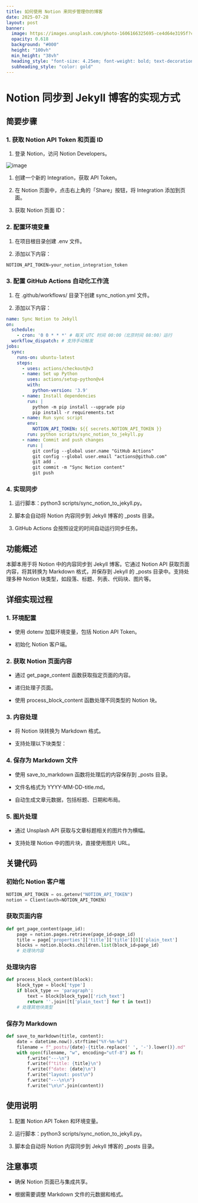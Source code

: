 ```yaml
---
title: 如何使用 Notion 来同步管理你的博客
date: 2025-07-28
layout: post
banner:
  image: https://images.unsplash.com/photo-1606166325695-ce4d64e3195f?crop=entropy&cs=tinysrgb&fit=max&fm=jpg&ixid=M3w2OTIwMzJ8MHwxfHJhbmRvbXx8fHx8fHx8fDE3NTM2OTE2NTd8&ixlib=rb-4.1.0&q=80&w=1080
  opacity: 0.618
  background: "#000"
  height: "100vh"
  min_height: "38vh"
  heading_style: "font-size: 4.25em; font-weight: bold; text-decoration: underline"
  subheading_style: "color: gold"
---
```


# Notion 同步到 Jekyll 博客的实现方式

## 简要步骤

### 1. 获取 Notion API Token 和页面 ID

1. 登录 Notion，访问 Notion Developers。

![image](https://prod-files-secure.s3.us-west-2.amazonaws.com/a7a0cc5a-89b9-4cda-8686-1fba0ca52f40/d19c1afe-dea5-4312-9333-786b0ba83054/image.png?X-Amz-Algorithm=AWS4-HMAC-SHA256&X-Amz-Content-Sha256=UNSIGNED-PAYLOAD&X-Amz-Credential=ASIAZI2LB4667AEGZAD2%2F20250728%2Fus-west-2%2Fs3%2Faws4_request&X-Amz-Date=20250728T083417Z&X-Amz-Expires=3600&X-Amz-Security-Token=IQoJb3JpZ2luX2VjEF8aCXVzLXdlc3QtMiJGMEQCIFX%2BywdkdKBTEQy334mACSNfwaOydGnHR93e1ROybGQwAiB5FCRNtAZqXFMVUu2Q89I4eJWF9jSgh0foZIvhzU1ydCqIBAiI%2F%2F%2F%2F%2F%2F%2F%2F%2F%2F8BEAAaDDYzNzQyMzE4MzgwNSIMnNSCVrJN5e1RipEeKtwD9a6n1YOj5xDakNY%2B7SvLY13BtxCwvPXWQF9KDzGF0Zvd17GwtKe9Fsg%2F9QSAmtPLfEeHKHyGrqv1kWPsGqT12vVPyRYnPaq0Y2%2Bgn4Scz2ziL0iIGfQ2bG5NjxpNswiCiV5B2csNM6ovF3CYErCTxvBw0iaFxy9GR5MNYqy7bhHGzbuXQnafZVDWeZ%2BScw%2B4zvF8hjukQtjARTyDswAG5oFN7Qdy%2BDDyep%2BZ0lIBBDHD5FpoVUyhhsWRfbYawAdUAPxajYZImrZ2kHCvf8tJAUmb2wE9myUV5FEz2nY6G84nPMEtY%2BfRw7OPCR5C1rcGkKvjYJ4AKso3dzjZbanuz7BfDAspN%2Bvu12DL%2BsRPPwp3%2FoBJyUxGAJCXaZUr%2FmWW3xmV1c8vceCcQCEAlAv6hSiTqz4PR2pC4LlKwNSWCaeRJRP%2BApJPl9v7xoT%2FmVolTu51H%2F9exFSFRwr79bldp1y8jBjq4I45OzOMVzs%2BuEc%2BksXctaS3RwnlkzOx32MjPO2Wubl3qi6Dvta6Ds3bK89vfbtkWmwSVnYDGEQ2exsjq%2B%2BEz0uJO6tmqUHZhgdF%2F2NQSuy63bf9HsawtBoH9X9zTjbDPHJuHays5a5o2ZUm5MLh%2B2jcKQmKn3Yw%2FsacxAY6pgE8XGBVvXcDZzJvZPaIuKIzPnPYvoWa2HzbW%2B7opsrXrRP0Z7z%2FRv7A8MaKC%2B%2B7RF5w4pThK2i1GH6A3ZdF9O15UsaKPVnVwP8LQV5a2AnKooilc2V9YUDpBaNIgejHGs8ByUPb%2Fs1fLTa2glbm15gQEi%2FI2N7qahG4VGZwT6NuxYSZ1wjQbR3VimbCS3MB4TwSwGqVkC%2FQe%2FklxDsWhBmLmrI%2F37tb&X-Amz-Signature=748e12eece2008afaa009c787f7db27d29c4f0a9e98a737a591745b1607f6cb0&X-Amz-SignedHeaders=host&x-amz-checksum-mode=ENABLED&x-id=GetObject)

1. 创建一个新的 Integration，获取 API Token。

1. 在 Notion 页面中，点击右上角的「Share」按钮，将 Integration 添加到页面。

1. 获取 Notion 页面 ID：


### 2. 配置环境变量

1. 在项目根目录创建 .env 文件。

1. 添加以下内容：

```javascript
NOTION_API_TOKEN=your_notion_integration_token
```

### 3. 配置 GitHub Actions 自动化工作流

1. 在 .github/workflows/ 目录下创建 sync_notion.yml 文件。

1. 添加以下内容：

```yaml
name: Sync Notion to Jekyll
on:
  schedule:
    - cron: '0 0 * * *' # 每天 UTC 时间 00:00（北京时间 08:00）运行
  workflow_dispatch: # 支持手动触发
jobs:
  sync:
    runs-on: ubuntu-latest
    steps:
      - uses: actions/checkout@v3
      - name: Set up Python
        uses: actions/setup-python@v4
        with:
          python-version: '3.9'
      - name: Install dependencies
        run: |
          python -m pip install --upgrade pip
          pip install -r requirements.txt
      - name: Run sync script
        env:
          NOTION_API_TOKEN: ${{ secrets.NOTION_API_TOKEN }}
        run: python scripts/sync_notion_to_jekyll.py
      - name: Commit and push changes
        run: |
          git config --global user.name "GitHub Actions"
          git config --global user.email "actions@github.com"
          git add .
          git commit -m "Sync Notion content"
          git push
```

### 4. 实现同步

1. 运行脚本：python3 scripts/sync_notion_to_jekyll.py。

1. 脚本会自动将 Notion 内容同步到 Jekyll 博客的 _posts 目录。

1. GitHub Actions 会按照设定的时间自动运行同步任务。

## 功能概述

本脚本用于将 Notion 中的内容同步到 Jekyll 博客。它通过 Notion API 获取页面内容，将其转换为 Markdown 格式，并保存到 Jekyll 的 _posts 目录中。支持处理多种 Notion 块类型，如段落、标题、列表、代码块、图片等。

## 详细实现过程

### 1. 环境配置

- 使用 dotenv 加载环境变量，包括 Notion API Token。

- 初始化 Notion 客户端。

### 2. 获取 Notion 页面内容

- 通过 get_page_content 函数获取指定页面的内容。

- 递归处理子页面。

- 使用 process_block_content 函数处理不同类型的 Notion 块。

### 3. 内容处理

- 将 Notion 块转换为 Markdown 格式。

- 支持处理以下块类型：


### 4. 保存为 Markdown 文件

- 使用 save_to_markdown 函数将处理后的内容保存到 _posts 目录。

- 文件名格式为 YYYY-MM-DD-title.md。

- 自动生成文章元数据，包括标题、日期和布局。

### 5. 图片处理

- 通过 Unsplash API 获取与文章标题相关的图片作为横幅。

- 支持处理 Notion 中的图片块，直接使用图片 URL。

## 关键代码

### 初始化 Notion 客户端

```python
NOTION_API_TOKEN = os.getenv("NOTION_API_TOKEN")
notion = Client(auth=NOTION_API_TOKEN)
```

### 获取页面内容

```python
def get_page_content(page_id):
    page = notion.pages.retrieve(page_id=page_id)
    title = page['properties']['title']['title'][0]['plain_text']
    blocks = notion.blocks.children.list(block_id=page_id)
    # 处理块内容
```

### 处理块内容

```python
def process_block_content(block):
    block_type = block['type']
    if block_type == 'paragraph':
        text = block[block_type]['rich_text']
        return ''.join([t['plain_text'] for t in text])
    # 处理其他块类型
```

### 保存为 Markdown

```python
def save_to_markdown(title, content):
    date = datetime.now().strftime("%Y-%m-%d")
    filename = f"_posts/{date}-{title.replace(' ', '-').lower()}.md"
    with open(filename, "w", encoding="utf-8") as f:
        f.write("---\n")
        f.write(f"title: {title}\n")
        f.write(f"date: {date}\n")
        f.write("layout: post\n")
        f.write("---\n\n")
        f.write("\n\n".join(content))
```

## 使用说明

1. 配置 Notion API Token 和环境变量。

1. 运行脚本：python3 scripts/sync_notion_to_jekyll.py。

1. 脚本会自动将 Notion 内容同步到 Jekyll 博客的 _posts 目录。

## 注意事项

- 确保 Notion 页面已与集成共享。

- 根据需要调整 Markdown 文件的元数据和格式。